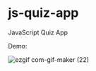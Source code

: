 # js-quiz-app

JavaScript Quiz App

Demo: 

![ezgif com-gif-maker (22)](https://user-images.githubusercontent.com/97748602/172106443-eee88c55-f99f-460b-bcea-e49eb3d9f934.gif)
